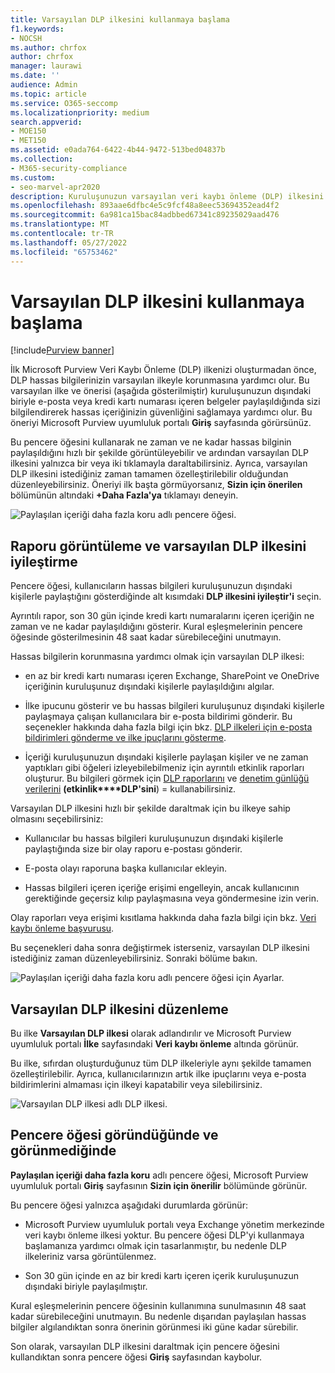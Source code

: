 ```yaml
---
title: Varsayılan DLP ilkesini kullanmaya başlama
f1.keywords:
- NOCSH
ms.author: chrfox
author: chrfox
manager: laurawi
ms.date: ''
audience: Admin
ms.topic: article
ms.service: O365-seccomp
ms.localizationpriority: medium
search.appverid:
- MOE150
- MET150
ms.assetid: e0ada764-6422-4b44-9472-513bed04837b
ms.collection:
- M365-security-compliance
ms.custom:
- seo-marvel-apr2020
description: Kuruluşunuzun varsayılan veri kaybı önleme (DLP) ilkesini iyileştirmek için raporu kullanmayı öğrenin.
ms.openlocfilehash: 893aae6dfbc4e5c9fcf48a8eec53694352ead4f2
ms.sourcegitcommit: 6a981ca15bac84adbbed67341c89235029aad476
ms.translationtype: MT
ms.contentlocale: tr-TR
ms.lasthandoff: 05/27/2022
ms.locfileid: "65753462"
---
```

# <a name="get-started-with-the-default-dlp-policy"></a>Varsayılan DLP ilkesini kullanmaya başlama

[!include[Purview banner](../includes/purview-rebrand-banner.md)]

İlk Microsoft Purview Veri Kaybı Önleme (DLP) ilkenizi oluşturmadan önce, DLP hassas bilgilerinizin varsayılan ilkeyle korunmasına yardımcı olur. Bu varsayılan ilke ve önerisi (aşağıda gösterilmiştir) kuruluşunuzun dışındaki biriyle e-posta veya kredi kartı numarası içeren belgeler paylaşıldığında sizi bilgilendirerek hassas içeriğinizin güvenliğini sağlamaya yardımcı olur. Bu öneriyi Microsoft Purview uyumluluk portalı **Giriş** sayfasında görürsünüz. 
  
Bu pencere öğesini kullanarak ne zaman ve ne kadar hassas bilginin paylaşıldığını hızlı bir şekilde görüntüleyebilir ve ardından varsayılan DLP ilkesini yalnızca bir veya iki tıklamayla daraltabilirsiniz. Ayrıca, varsayılan DLP ilkesini istediğiniz zaman tamamen özelleştirilebilir olduğundan düzenleyebilirsiniz. Öneriyi ilk başta görmüyorsanız, **Sizin için önerilen** bölümünün altındaki **+Daha Fazla'ya** tıklamayı deneyin. 
  
![Paylaşılan içeriği daha fazla koru adlı pencere öğesi.](../media/2bae6dbc-cc92-4f35-b54c-c36e60226b5b.png)
  
## <a name="view-the-report-and-refine-the-default-dlp-policy"></a>Raporu görüntüleme ve varsayılan DLP ilkesini iyileştirme

Pencere öğesi, kullanıcıların hassas bilgileri kuruluşunuzun dışındaki kişilerle paylaştığını gösterdiğinde alt kısımdaki **DLP ilkesini iyileştir'i** seçin. 
  
Ayrıntılı rapor, son 30 gün içinde kredi kartı numaralarını içeren içeriğin ne zaman ve ne kadar paylaşıldığını gösterir. Kural eşleşmelerinin pencere öğesinde gösterilmesinin 48 saat kadar sürebileceğini unutmayın.
  
Hassas bilgilerin korunmasına yardımcı olmak için varsayılan DLP ilkesi:
  
- en az bir kredi kartı numarası içeren Exchange, SharePoint ve OneDrive içeriğinin kuruluşunuz dışındaki kişilerle paylaşıldığını algılar.
    
- İlke ipucunu gösterir ve bu hassas bilgileri kuruluşunuz dışındaki kişilerle paylaşmaya çalışan kullanıcılara bir e-posta bildirimi gönderir. Bu seçenekler hakkında daha fazla bilgi için bkz. [DLP ilkeleri için e-posta bildirimleri gönderme ve ilke ipuçlarını gösterme](use-notifications-and-policy-tips.md).
    
- İçeriği kuruluşunuzun dışındaki kişilerle paylaşan kişiler ve ne zaman yaptıkları gibi öğeleri izleyebilebilmeniz için ayrıntılı etkinlik raporları oluşturur. Bu bilgileri görmek için [DLP raporlarını](view-the-dlp-reports.md) ve [denetim günlüğü verilerini](search-the-audit-log-in-security-and-compliance.md) **(etkinlik****DLP'sini**)  =  kullanabilirsiniz.
    
Varsayılan DLP ilkesini hızlı bir şekilde daraltmak için bu ilkeye sahip olmasını seçebilirsiniz:
  
- Kullanıcılar bu hassas bilgileri kuruluşunuzun dışındaki kişilerle paylaştığında size bir olay raporu e-postası gönderir.
    
- E-posta olayı raporuna başka kullanıcılar ekleyin.
    
- Hassas bilgileri içeren içeriğe erişimi engelleyin, ancak kullanıcının gerektiğinde geçersiz kılıp paylaşmasına veya göndermesine izin verin.
    
Olay raporları veya erişimi kısıtlama hakkında daha fazla bilgi için bkz. [Veri kaybı önleme başvurusu](data-loss-prevention-policies.md).
  
Bu seçenekleri daha sonra değiştirmek isterseniz, varsayılan DLP ilkesini istediğiniz zaman düzenleyebilirsiniz. Sonraki bölüme bakın.
  
![Paylaşılan içeriği daha fazla koru adlı pencere öğesi için Ayarlar.](../media/dad30a84-2715-4c0a-a5c5-44d85492363e.png)
  
## <a name="edit-the-default-dlp-policy"></a>Varsayılan DLP ilkesini düzenleme

Bu ilke **Varsayılan DLP ilkesi** olarak adlandırılır ve Microsoft Purview uyumluluk portalı **İlke** sayfasındaki **Veri kaybı önleme** altında görünür. 
  
Bu ilke, sıfırdan oluşturduğunuz tüm DLP ilkeleriyle aynı şekilde tamamen özelleştirilebilir. Ayrıca, kullanıcılarınızın artık ilke ipuçlarını veya e-posta bildirimlerini almaması için ilkeyi kapatabilir veya silebilirsiniz.
  
![Varsayılan DLP ilkesi adlı DLP ilkesi.](../media/260731e8-4d57-4c98-abec-07b052ec48d5.png)
  
## <a name="when-the-widget-does-and-does-not-appear"></a>Pencere öğesi göründüğünde ve görünmediğinde

**Paylaşılan içeriği daha fazla koru** adlı pencere öğesi, Microsoft Purview uyumluluk portalı **Giriş** sayfasının **Sizin için önerilir** bölümünde görünür. 
  
Bu pencere öğesi yalnızca aşağıdaki durumlarda görünür:
  
- Microsoft Purview uyumluluk portalı veya Exchange yönetim merkezinde veri kaybı önleme ilkesi yoktur. Bu pencere öğesi DLP'yi kullanmaya başlamanıza yardımcı olmak için tasarlanmıştır, bu nedenle DLP ilkeleriniz varsa görüntülenmez.
    
- Son 30 gün içinde en az bir kredi kartı içeren içerik kuruluşunuzun dışındaki biriyle paylaşılmıştır.
    
Kural eşleşmelerinin pencere öğesinin kullanımına sunulmasının 48 saat kadar sürebileceğini unutmayın. Bu nedenle dışarıdan paylaşılan hassas bilgiler algılandıktan sonra önerinin görünmesi iki güne kadar sürebilir.
  
Son olarak, varsayılan DLP ilkesini daraltmak için pencere öğesini kullandıktan sonra pencere öğesi **Giriş** sayfasından kaybolur. 
  

